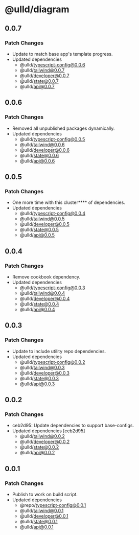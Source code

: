 # @ulld/diagram

## 0.0.7

### Patch Changes

- Update to match base app's template progress.
- Updated dependencies
  - @ulld/typescript-config@0.0.6
  - @ulld/tailwind@0.0.7
  - @ulld/developer@0.0.7
  - @ulld/state@0.0.7
  - @ulld/api@0.0.7

## 0.0.6

### Patch Changes

- Removed all unpublished packages dynamically.
- Updated dependencies
  - @ulld/typescript-config@0.0.5
  - @ulld/tailwind@0.0.6
  - @ulld/developer@0.0.6
  - @ulld/state@0.0.6
  - @ulld/api@0.0.6

## 0.0.5

### Patch Changes

- One more time with this cluster\*\*\*\* of dependencies.
- Updated dependencies
  - @ulld/typescript-config@0.0.4
  - @ulld/tailwind@0.0.5
  - @ulld/developer@0.0.5
  - @ulld/state@0.0.5
  - @ulld/api@0.0.5

## 0.0.4

### Patch Changes

- Remove cookbook dependency.
- Updated dependencies
  - @ulld/typescript-config@0.0.3
  - @ulld/tailwind@0.0.4
  - @ulld/developer@0.0.4
  - @ulld/state@0.0.4
  - @ulld/api@0.0.4

## 0.0.3

### Patch Changes

- Update to include utility repo dependencies.
- Updated dependencies
  - @ulld/typescript-config@0.0.2
  - @ulld/tailwind@0.0.3
  - @ulld/developer@0.0.3
  - @ulld/state@0.0.3
  - @ulld/api@0.0.3

## 0.0.2

### Patch Changes

- ceb2d95: Update dependencies to support base-configs.
- Updated dependencies [ceb2d95]
  - @ulld/tailwind@0.0.2
  - @ulld/developer@0.0.2
  - @ulld/state@0.0.2
  - @ulld/api@0.0.2

## 0.0.1

### Patch Changes

- Publish to work on build script.
- Updated dependencies
  - @repo/typescript-config@0.0.1
  - @ulld/tailwind@0.0.1
  - @ulld/developer@0.0.1
  - @ulld/state@0.0.1
  - @ulld/api@0.0.1
